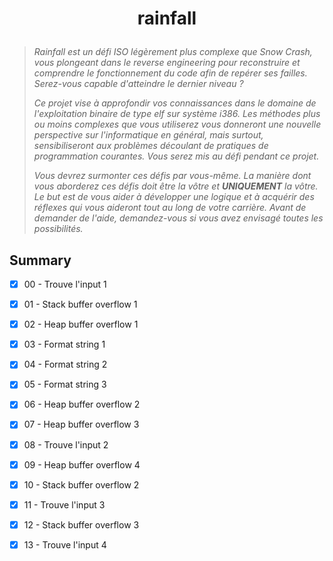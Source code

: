 # <p align="center">rainfall</p>
> *Rainfall est un défi ISO légèrement plus complexe que Snow Crash, vous plongeant dans le reverse engineering pour reconstruire et comprendre le fonctionnement du code afin de repérer ses failles. Serez-vous capable d'atteindre le dernier niveau ?*
>
> *Ce projet vise à approfondir vos connaissances dans le domaine de l'exploitation binaire de type elf sur système i386. Les méthodes plus ou moins complexes que vous utiliserez vous donneront une nouvelle perspective sur l'informatique en général, mais surtout, sensibiliseront aux problèmes découlant de pratiques de programmation courantes. Vous serez mis au défi pendant ce projet.*
>
> *Vous devrez surmonter ces défis par vous-même. La manière dont vous aborderez ces défis doit être la vôtre et **UNIQUEMENT** la vôtre. Le but est de vous aider à développer une logique et à acquérir des réflexes qui vous aideront tout au long de votre carrière. Avant de demander de l'aide, demandez-vous si vous avez envisagé toutes les possibilités.*

## Summary
- [x] 00 - Trouve l'input 1
- [x] 01 - Stack buffer overflow 1
- [x] 02 - Heap buffer overflow 1
- [x] 03 - Format string 1
- [x] 04 - Format string 2
- [x] 05 - Format string 3
- [x] 06 - Heap buffer overflow 2
- [x] 07 - Heap buffer overflow 3
- [x] 08 - Trouve l'input 2
- [x] 09 - Heap buffer overflow 4
- [x] 10 - Stack buffer overflow 2
- [x] 11 - Trouve l'input 3
- [x] 12 - Stack buffer overflow 3
- [x] 13 - Trouve l'input 4

